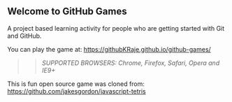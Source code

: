 ## Welcome to GitHub Games

A project based learning activity for people who are getting started with Git and GitHub.

You can play the game at: https://githubKRaje.github.io/github-games/

>> _*SUPPORTED BROWSERS*: Chrome, Firefox, Safari, Opera and IE9+_

This is fun open source game was cloned from: https://github.com/jakesgordon/javascript-tetris
